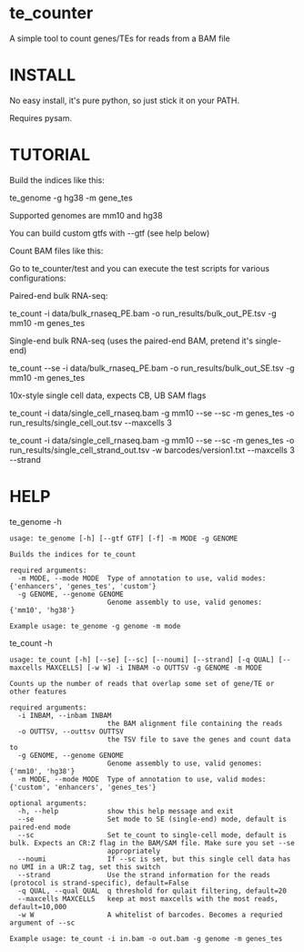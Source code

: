 # te_counter
A simple tool to count genes/TEs for reads from a BAM file

# INSTALL

No easy install, it's pure python, so just stick it on your PATH.

Requires pysam.

# TUTORIAL

Build the indices like this:

te_genome -g hg38 -m gene_tes

Supported genomes are mm10 and hg38

You can build custom gtfs with --gtf (see help below)

Count BAM files like this:

Go to te_counter/test and you can execute the test scripts for various configurations:

Paired-end bulk RNA-seq:

te_count -i data/bulk_rnaseq_PE.bam -o run_results/bulk_out_PE.tsv -g mm10 -m genes_tes

Single-end bulk RNA-seq (uses the paired-end BAM, pretend it's single-end)

te_count --se -i data/bulk_rnaseq_PE.bam -o run_results/bulk_out_SE.tsv -g mm10 -m genes_tes

10x-style single cell data, expects CB, UB SAM flags

te_count -i data/single_cell_rnaseq.bam -g mm10 --se --sc -m genes_tes -o run_results/single_cell_out.tsv  --maxcells 3

te_count -i data/single_cell_rnaseq.bam -g mm10 --se --sc -m genes_tes -o run_results/single_cell_strand_out.tsv -w barcodes/version1.txt --maxcells 3 --strand

# HELP

te_genome -h

```
usage: te_genome [-h] [--gtf GTF] [-f] -m MODE -g GENOME

Builds the indices for te_count

required arguments:
  -m MODE, --mode MODE  Type of annotation to use, valid modes: {'enhancers', 'genes_tes', 'custom'}
  -g GENOME, --genome GENOME
                        Genome assembly to use, valid genomes: {'mm10', 'hg38'}

Example usage: te_genome -g genome -m mode
```
te_count -h

```
usage: te_count [-h] [--se] [--sc] [--noumi] [--strand] [-q QUAL] [--maxcells MAXCELLS] [-w W] -i INBAM -o OUTTSV -g GENOME -m MODE

Counts up the number of reads that overlap some set of gene/TE or other features

required arguments:
  -i INBAM, --inbam INBAM
                        the BAM alignment file containing the reads
  -o OUTTSV, --outtsv OUTTSV
                        the TSV file to save the genes and count data to
  -g GENOME, --genome GENOME
                        Genome assembly to use, valid genomes: {'mm10', 'hg38'}
  -m MODE, --mode MODE  Type of annotation to use, valid modes: {'custom', 'enhancers', 'genes_tes'}

optional arguments:
  -h, --help            show this help message and exit
  --se                  Set mode to SE (single-end) mode, default is paired-end mode
  --sc                  Set te_count to single-cell mode, default is bulk. Expects an CR:Z flag in the BAM/SAM file. Make sure you set --se
                        appropriately
  --noumi               If --sc is set, but this single cell data has no UMI in a UR:Z tag, set this switch
  --strand              Use the strand information for the reads (protocol is strand-specific), default=False
  -q QUAL, --qual QUAL  q threshold for qulait filtering, default=20
  --maxcells MAXCELLS   keep at most maxcells with the most reads, default=10,000
  -w W                  A whitelist of barcodes. Becomes a requried argument of --sc

Example usage: te_count -i in.bam -o out.bam -g genome -m genes_tes
```
